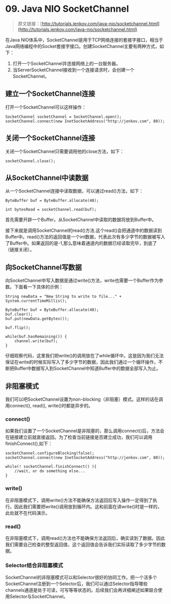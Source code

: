 # 09. Java NIO SocketChannel

> 原文链接：[http://tutorials.jenkov.com/java-nio/socketchannel.html](http://tutorials.jenkov.com/java-nio/socketchannel.html)

<!-- toc -->

在Java NIO体系中，SocketChannel是用于TCP网络连接的套接字接口，相当于Java网络编程中的Socket套接字接口。创建SocketChannel主要有两种方式，如下：
  
1. 打开一个SocketChannel并连接网络上的一台服务器。
2. 当ServerSocketChannel接收到一个连接请求时，会创建一个SocketChannel。


## 建立一个SocketChannel连接

打开一个SocketChannel可以这样操作：

```
SocketChannel socketChannel = SocketChannel.open();
socketChannel.connect(new InetSocketAddress("http://jenkov.com", 80));  
```

## 关闭一个SocketChannel连接

关闭一个SocketChannel只需要调用他的close方法，如下：

```
socketChannel.close();
```

## 从SocketChannel中读数据

从一个SocketChannel连接中读取数据，可以通过read()方法，如下：

```
ByteBuffer buf = ByteBuffer.allocate(48);

int bytesRead = socketChannel.read(buf);
```

首先需要开辟一个Buffer。从SocketChannel中读取的数据将放到Buffer中。

接下来就是调用SocketChannel的read()方法.这个read()会把通道中的数据读到Buffer中。read()方法的返回值是一个int数据，代表此次有多少字节的数据被写入了Buffer中。如果返回的是-1,那么意味着通道内的数据已经读取完毕，到底了（链接关闭）。

## 向SocketChannel写数据

向SocketChannel中写入数据是通过write()方法，write也需要一个Buffer作为参数。下面看一下具体的示例：

```
String newData = "New String to write to file..." + System.currentTimeMillis();

ByteBuffer buf = ByteBuffer.allocate(48);
buf.clear();
buf.put(newData.getBytes());

buf.flip();

while(buf.hasRemaining()) {
    channel.write(buf);
}
```

仔细观察代码，这里我们把write()的调用放在了while循环中。这是因为我们无法保证在write的时候实际写入了多少字节的数据，因此我们通过一个循环操作，不断把Buffer中数据写入到SocketChannel中知道Buffer中的数据全部写入为止。

## 非阻塞模式

我们可以吧SocketChannel设置为non-blocking（非阻塞）模式。这样的话在调用connect(), read(), write()时都是异步的。

### connect()

如果我们设置了一个SocketChannel是非阻塞的，那么调用connect()后，方法会在链接建立前就直接返回。为了检查当前链接是否建立成功，我们可以调用finishConnect(),如下：

```
socketChannel.configureBlocking(false);
socketChannel.connect(new InetSocketAddress("http://jenkov.com", 80));

while(! socketChannel.finishConnect() ){
    //wait, or do something else...    
}
```

### write()

在非阻塞模式下，调用write()方法不能确保方法返回后写入操作一定得到了执行。因此我们需要把write()调用放到循环内。这和前面在讲write()时是一样的，此处就不在代码演示。

### read()

在非阻塞模式下，调用read()方法也不能确保方法返回后，确实读到了数据。因此我们需要自己检查的整型返回值，这个返回值会告诉我们实际读取了多少字节的数据。

### Selector结合非阻塞模式

SocketChannel的非阻塞模式可以和Selector很好的协同工作。把一个活多个SocketChannel注册到一个Selector后，我们可以通过Selector指导哪些channels通道是处于可读，可写等等状态的。后续我们会再详细阐述如果联合使用Selector与SocketChannel。

